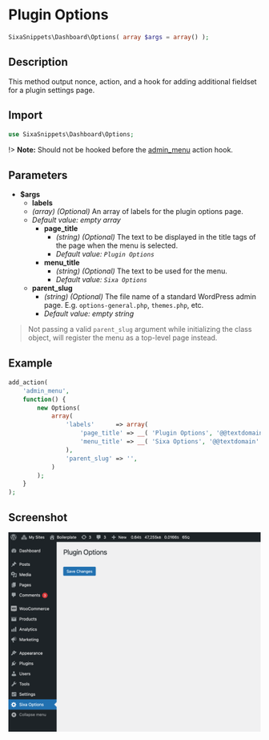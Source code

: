 # Plugin Options

```php
SixaSnippets\Dashboard\Options( array $args = array() );
```

## Description

This method output nonce, action, and a hook for adding additional fieldset for a plugin settings page.

## Import

```php 
use SixaSnippets\Dashboard\Options;
```

!> **Note:** Should not be hooked before the [admin_menu](http://developer.wordpress.org/reference/hooks/admin_menu/) action hook.

## Parameters

- **$args**
	- **labels**
	- *(array) (Optional)* An array of labels for the plugin options page.
	- *Default value: empty array*
		- **page_title**
			- *(string) (Optional)* The text to be displayed in the title tags of the page when the menu is selected.
			- *Default value: `Plugin Options`*
		- **menu_title**
			- *(string) (Optional)* The text to be used for the menu.
			- *Default value: `Sixa Options`*
	- **parent_slug**
		- *(string) (Optional)* The file name of a standard WordPress admin page. E.g. `options-general.php`, `themes.php`, etc.
		- *Default value: empty string*

> Not passing a valid `parent_slug` argument while initializing the class object, will register the menu as a top-level page instead.

## Example

```php
add_action(
	'admin_menu',
	function() {
		new Options(
			array(
				'labels'      => array(
					'page_title' => __( 'Plugin Options', '@@textdomain' ),
					'menu_title' => __( 'Sixa Options', '@@textdomain' ),
				),
				'parent_slug' => '',
			)
		);
	}
);
```

## Screenshot

![](../assets/options.png ':size=30%')